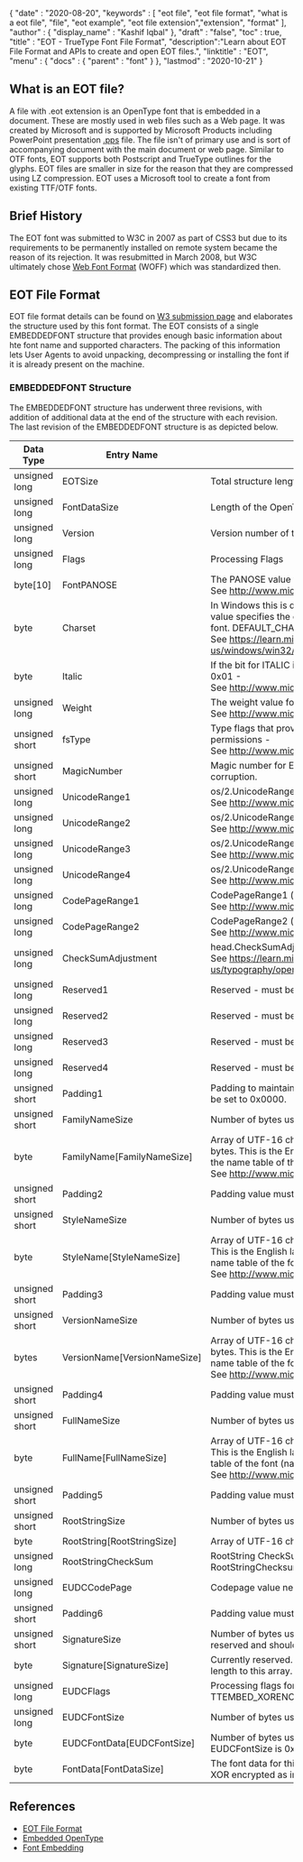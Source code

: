 {
  "date" : "2020-08-20",
  "keywords" : [ "eot file", "eot file format", "what is a eot file", "file", "eot example", "eot file extension","extension", "format" ],
  "author" : {
    "display_name" : "Kashif Iqbal"
  },
  "draft" : "false",
  "toc" : true,
  "title" : "EOT - TrueType Font File Format",
  "description":"Learn about EOT File Format and APIs to create and open EOT files.",
  "linktitle" : "EOT",
  "menu" : {
    "docs" : {
      "parent" : "font"
    }
  },
  "lastmod" : "2020-10-21"
}

## What is an EOT file?

A file with .eot extension is an OpenType font that is embedded in a document. These are mostly used in web files such as a Web page. It was created by Microsoft and is supported by Microsoft Products including PowerPoint presentation [.pps](/presentation/pps) file. The file isn't of primary use and is sort of accompanying document with the main document or web page. Similar to OTF fonts, EOT supports both Postscript and TrueType outlines for the glyphs. EOT files are smaller in size for the reason that they are compressed using LZ compression. EOT uses a Microsoft tool to create a font from existing TTF/OTF fonts.

## Brief History

The EOT font was submitted to W3C in 2007 as part of CSS3 but due to its requirements to be permanently installed on remote system became the reason of its rejection. It was resubmitted in March 2008, but W3C ultimately chose [Web Font Format](/font/woff/) (WOFF) which was standardized then.

## EOT File Format

EOT file format details can be found on [W3 submission page](https://www.w3.org/Submission/EOT/#FileFormat) and elaborates the structure used by this font format. The EOT consists of a single EMBEDDEDFONT structure that provides enough basic information about hte font name and supported characters. The packing of this information lets User Agents to avoid unpacking, decompressing or installing the font if it is already present on the machine.

### EMBEDDEDFONT Structure
The EMBEDDEDFONT structure has underwent three revisions, with addition of additional data at the end of the structure with each revision. The last revision of the EMBEDDEDFONT structure is as depicted below.

|Data Type|Entry Name|Description|
---|---|---|
|unsigned long|EOTSize|Total structure length in bytes (including string and font data)|
|unsigned long|FontDataSize|Length of the OpenType font (FontData) in bytes|
|unsigned long|Version|Version number of this format - 0x00020002|
|unsigned long|Flags|Processing Flags|
|byte[10]|FontPANOSE|The PANOSE value for this font - See http://www.microsoft.com/typography/otspec/os2.htm#pan|
|byte|Charset|In Windows this is derived from TEXTMETRIC.tmCharSet. This value specifies the character set of the font. DEFAULT_CHARSET (0x01) indicates no preference. - See https://learn.microsoft.com/en-us/windows/win32/api/wingdi/ns-wingdi-textmetrica|
|byte|Italic|If the bit for ITALIC is set in OS/2.fsSelection, the value will be 0x01 - See http://www.microsoft.com/typography/otspec/os2.htm#fss|
|unsigned long|Weight|The weight value for this font - See http://www.microsoft.com/typography/otspec/os2.htm#wtc|
|unsigned short|fsType|Type flags that provide information about embedding permissions - See http://www.microsoft.com/typography/otspec/os2.htm#fst|
|unsigned short|MagicNumber|Magic number for EOT file - 0x504C. Used to check for data corruption.|
|unsigned long|UnicodeRange1|os/2.UnicodeRange1 (bits 0-31) - See http://www.microsoft.com/typography/otspec/os2.htm#ur|
|unsigned long|UnicodeRange2|os/2.UnicodeRange2 (bits 32-63) - See http://www.microsoft.com/typography/otspec/os2.htm#ur|
|unsigned long|UnicodeRange3|os/2.UnicodeRange3 (bits 64-95) - See http://www.microsoft.com/typography/otspec/os2.htm#ur|
|unsigned long|UnicodeRange4|os/2.UnicodeRange4 (bits 96-127) - See http://www.microsoft.com/typography/otspec/os2.htm#ur|
|unsigned long|CodePageRange1|CodePageRange1 (bits 0-31) - See http://www.microsoft.com/typography/otspec/os2.htm#cpr|
|unsigned long|CodePageRange2|CodePageRange2 (bits 32-63) - See http://www.microsoft.com/typography/otspec/os2.htm#cpr|
|unsigned long|CheckSumAdjustment|head.CheckSumAdjustment - See https://learn.microsoft.com/en-us/typography/opentype/spec/head|
|unsigned long|Reserved1|Reserved - must be 0|
|unsigned long|Reserved2|Reserved - must be 0|
|unsigned long|Reserved3|Reserved - must be 0|
|unsigned long|Reserved4|Reserved - must be 0|
|unsigned short|Padding1|Padding to maintain long alignment. Padding value must always be set to 0x0000.|
|unsigned short|FamilyNameSize|Number of bytes used by the FamilyName array|
|byte|FamilyName[FamilyNameSize]|Array of UTF-16 characters the length of FamilyNameSize bytes. This is the English language Font Family string found in the name table of the font (name ID = 1) - See http://www.microsoft.com/typography/otspec/name.htm|
|unsigned short|Padding2|Padding value must always be set to 0x0000.|
|unsigned short|StyleNameSize|Number of bytes used by the StyleName|
|byte|StyleName[StyleNameSize]|Array of UTF-16 characters the length of StyleNameSize bytes. This is the English language Font Subfamily string found in the name table of the font (name ID = 2) - See http://www.microsoft.com/typography/otspec/name.htm|
|unsigned short|Padding3|Padding value must always be set to 0x0000.|
|unsigned short|VersionNameSize|Number of bytes used by the VersionName|
|bytes|VersionName[VersionNameSize]|Array of UTF-16 characters the length of VersionNameSize bytes. This is the English language version string found in the name table of the font (name ID = 5) - See http://www.microsoft.com/typography/otspec/name.htm|
|unsigned short|Padding4|Padding value must always be set to 0x0000.|
|unsigned short|FullNameSize|Number of bytes used by the FullName|
|byte|FullName[FullNameSize]|Array of UTF-16 characters the length of FullNameSize bytes. This is the English language full name string found in the name table of the font (name ID = 4) - See http://www.microsoft.com/typography/otspec/name.htm|
|unsigned short|Padding5|Padding value must always be set to 0x0000.|
|unsigned short|RootStringSize|Number of bytes used by the RootString array|
|byte|RootString[RootStringSize]|Array of UTF-16 characters the length of RootStringSize bytes.|
|unsigned long|RootStringCheckSum|RootString CheckSum value. See algorithm to process RootStringChecksum below.|
|unsigned long|EUDCCodePage|Codepage value needed for EUDC font support.|
|unsigned short|Padding6|Padding value must always be set to 0x0000.|
|unsigned short|SignatureSize|Number of bytes used by the Signature array. Currently reserved and should be set to 0x0000.|
|byte|Signature[SignatureSize]|Currently reserved. If the SignatureSize is 0x0000 there is no length to this array.|
|unsigned long|EUDCFlags|Processing flags for the EUDC font. Typical values might be TTEMBED_XORENCRYPTDATA and TTEMBED_TTCOMPRESSED.|
|unsigned long|EUDCFontSize|Number of bytes used by the Signature array.|
|byte|EUDCFontData[EUDCFontSize]|Number of bytes used for the EUDC font data. If the EUDCFontSize is 0x00000000 there is no length to this array.|
|byte|FontData[FontDataSize]|The font data for this EOT file. The data may be compressed or XOR encrypted as indicated by the processing flags.|

## References

 * [EOT File Format](https://www.w3.org/Submission/EOT/)
 * [Embedded OpenType](https://en.wikipedia.org/wiki/Embedded_OpenType)
 * [Font Embedding](https://en.wikipedia.org/wiki/Font_embedding)

